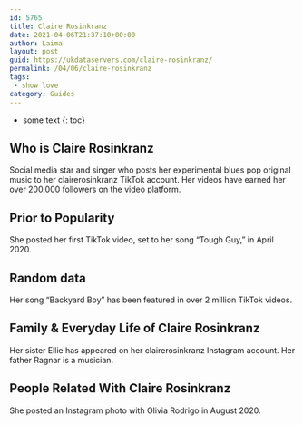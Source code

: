 ```yaml
---
id: 5765
title: Claire Rosinkranz
date: 2021-04-06T21:37:10+00:00
author: Laima
layout: post
guid: https://ukdataservers.com/claire-rosinkranz/
permalink: /04/06/claire-rosinkranz
tags:
 - show love
category: Guides
---
```


* some text
{: toc}


## Who is Claire Rosinkranz
                  
                  
                  
Social media star and singer who posts her experimental blues pop original music to her clairerosinkranz TikTok account. Her videos have earned her over 200,000 followers on the video platform. 
                  
              
            
              
            
                
                
                
## Prior to Popularity
                  
                  
                  
She posted her first TikTok video, set to her song &#8220;Tough Guy,&#8221; in April 2020. 
                  
              
            
              
            
                
                
                
## Random data
                  
                  
                  
Her song &#8220;Backyard Boy&#8221; has been featured in over 2 million TikTok videos. 
                  
              
            
              
            
                
                
                
## Family & Everyday Life of Claire Rosinkranz
                  
                  
                  
Her sister Ellie has appeared on her clairerosinkranz Instagram account. Her father Ragnar is a musician.
                  
              
            
              
            
                
                
                
## People Related With Claire Rosinkranz
                  
                  
                  
She posted an Instagram photo with Olivia Rodrigo in August 2020. 
                  
              
            
              
            
                
              
            
              
              
            
            
              
            
          
          
          